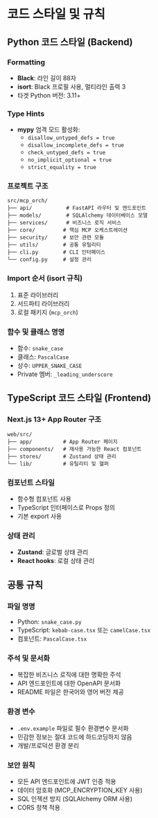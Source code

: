 # 코드 스타일 및 규칙

## Python 코드 스타일 (Backend)
### Formatting
- **Black**: 라인 길이 88자
- **isort**: Black 프로필 사용, 멀티라인 출력 3
- 타겟 Python 버전: 3.11+

### Type Hints
- **mypy** 엄격 모드 활성화:
  - `disallow_untyped_defs = true`
  - `disallow_incomplete_defs = true`
  - `check_untyped_defs = true`
  - `no_implicit_optional = true`
  - `strict_equality = true`

### 프로젝트 구조
```
src/mcp_orch/
├── api/           # FastAPI 라우터 및 엔드포인트
├── models/        # SQLAlchemy 데이터베이스 모델
├── services/      # 비즈니스 로직 서비스
├── core/         # 핵심 MCP 오케스트레이션
├── security/     # 보안 관련 모듈
├── utils/        # 공통 유틸리티
├── cli.py        # CLI 인터페이스
└── config.py     # 설정 관리
```

### Import 순서 (isort 규칙)
1. 표준 라이브러리
2. 서드파티 라이브러리
3. 로컬 패키지 (`mcp_orch`)

### 함수 및 클래스 명명
- 함수: `snake_case`
- 클래스: `PascalCase`
- 상수: `UPPER_SNAKE_CASE`
- Private 멤버: `_leading_underscore`

## TypeScript 코드 스타일 (Frontend)
### Next.js 13+ App Router 구조
```
web/src/
├── app/          # App Router 페이지
├── components/   # 재사용 가능한 React 컴포넌트
├── stores/       # Zustand 상태 관리
└── lib/          # 유틸리티 및 헬퍼
```

### 컴포넌트 스타일
- 함수형 컴포넌트 사용
- TypeScript 인터페이스로 Props 정의
- 기본 export 사용

### 상태 관리
- **Zustand**: 글로벌 상태 관리
- **React hooks**: 로컬 상태 관리

## 공통 규칙
### 파일 명명
- Python: `snake_case.py`
- TypeScript: `kebab-case.tsx` 또는 `camelCase.tsx`
- 컴포넌트: `PascalCase.tsx`

### 주석 및 문서화
- 복잡한 비즈니스 로직에 대한 명확한 주석
- API 엔드포인트에 대한 OpenAPI 문서화
- README 파일은 한국어와 영어 버전 제공

### 환경 변수
- `.env.example` 파일로 필수 환경변수 문서화
- 민감한 정보는 절대 코드에 하드코딩하지 않음
- 개발/프로덕션 환경 분리

### 보안 원칙
- 모든 API 엔드포인트에 JWT 인증 적용
- 데이터 암호화 (MCP_ENCRYPTION_KEY 사용)
- SQL 인젝션 방지 (SQLAlchemy ORM 사용)
- CORS 정책 적용